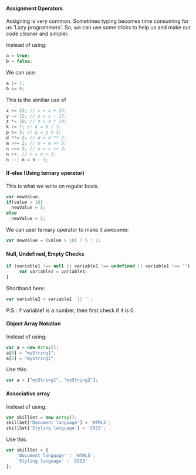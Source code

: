 #### Assignment Operators ####
Assigning is very common. Sometimes typing becomes time consuming for us 'Lazy programmers'.
So, we can use some tricks to help us and make our code cleaner and simpler.

Instead of using:
````javascript
a = true;
b = false;
````
We can use:
````javascript
a |= 1;
b &= 0;
````
This is the similiar use of
````javascript
x += 23; // x = x + 23;
y -= 15; // y = y - 15;
z *= 10; // z = z * 10;
k /= 7; // k = k / 7;
p %= 3; // p = p % 3;
d **= 2; // d = d ** 2;
m >>= 2; // m = m >> 2;
n <<= 2; // n = n << 2;
n ++; // n = n + 1;
n --; n = n - 1;

````
#### If-else (Using ternary operator) ####
This is what we write on regular basis.
````javascript
var newValue;
if(value > 10) 
  newValue = 5;
else
  newValue = 2;
````
We can user ternary operator to make it awesome:
````javascript
var newValue = (value > 10) ? 5 : 2;
````

#### Null, Undefined, Empty Checks ####
````javascript
if (variable1 !== null || variable1 !== undefined || variable1 !== '') {
     var variable2 = variable1;
}
````
Shorthand here:
````javascript
var variable2 = variable1  || '';
````
P.S.: If variable1 is a number, then first check if it is 0.

#### Object Array Notation ####
Instead of using:
````javascript
var a = new Array();
a[0] = "myString1";
a[1] = "myString2";
````
Use this:
````javascript
var a = ["myString1", "myString2"];
````

#### Associative array ####
Instead of using:
````javascript
var skillSet = new Array();
skillSet['Document language'] = 'HTML5';
skillSet['Styling language'] = 'CSS3';
````
Use this:
````javascript
var skillSet = {
    'Document language' : 'HTML5', 
    'Styling language' : 'CSS3'
};
````
